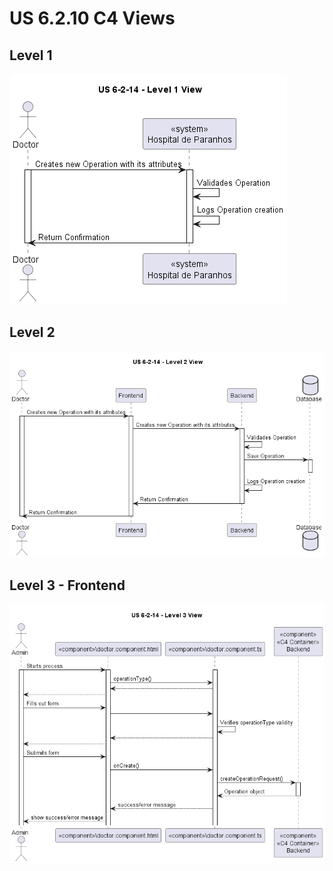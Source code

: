# US 6.2.10 C4 Views
## Level 1
![](level-1/US6-2-10-level-1-view.png)
## Level 2
![](level-2/US6-2-10-level-2-view.png)
## Level 3 - Frontend
![](level-3/US6-2-10-level-3-view-frontend.png)